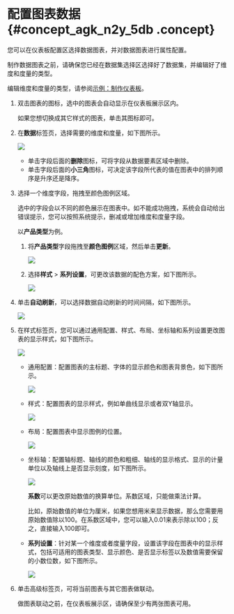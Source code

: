 # 配置图表数据 {#concept_agk_n2y_5db .concept}

您可以在仪表板配置区选择数据图表，并对数据图表进行属性配置。

制作数据图表之前，请确保您已经在数据集选择区选择好了数据集，并编辑好了维度和度量的类型。

编辑维度和度量的类型，请参阅[示例：制作仪表板](cn.zh-CN/快速入门/示例：制作仪表板.md#)。

1.  双击图表的图标，选中的图表会自动显示在仪表板展示区内。

    如果您想切换成其它样式的图表，单击其图标即可。

2.  在**数据**标签页，选择需要的维度和度量，如下图所示。

    ![](http://static-aliyun-doc.oss-cn-hangzhou.aliyuncs.com/assets/img/9114/1448_zh-CN.png)

    -   单击字段后面的**删除**图标，可将字段从数据要素区域中删除。
    -   单击字段后面的**小三角**图标，可决定该字段所代表的值在图表中的排列顺序是升序还是降序。
3.  选择一个维度字段，拖拽至颜色图例区域。

    选中的字段会以不同的颜色展示在图表中。如不能成功拖拽，系统会自动给出错误提示，您可以按照系统提示，删减或增加维度和度量字段。

    以**产品类型**为例。

    1.  将**产品类型**字段拖拽至**颜色图例**区域，然后单击**更新**。

        ![](http://static-aliyun-doc.oss-cn-hangzhou.aliyuncs.com/assets/img/9114/1449_zh-CN.png)

    2.  选择**样式** \> **系列设置**，可更改该数据的配色方案，如下图所示。

        ![](http://static-aliyun-doc.oss-cn-hangzhou.aliyuncs.com/assets/img/9114/1450_zh-CN.png)

4.  单击**自动刷新**，可以选择数据自动刷新的时间间隔，如下图所示。

    ![](http://static-aliyun-doc.oss-cn-hangzhou.aliyuncs.com/assets/img/9114/1451_zh-CN.png)

5.  在样式标签页，您可以通过通用配置、样式、布局、坐标轴和系列设置更改图表的显示样式，如下图所示。

    ![](http://static-aliyun-doc.oss-cn-hangzhou.aliyuncs.com/assets/img/9114/1452_zh-CN.png)

    -   通用配置：配置图表的主标题、字体的显示颜色和图表背景色，如下图所示。

        ![](http://static-aliyun-doc.oss-cn-hangzhou.aliyuncs.com/assets/img/9114/1453_zh-CN.png)

    -   样式：配置图表的显示样式，例如单曲线显示或者双Y轴显示。

        ![](http://static-aliyun-doc.oss-cn-hangzhou.aliyuncs.com/assets/img/9114/1455_zh-CN.png)

    -   布局：配置图表中显示图例的位置。

        ![](http://static-aliyun-doc.oss-cn-hangzhou.aliyuncs.com/assets/img/9114/1456_zh-CN.png)

    -   坐标轴：配置轴标题、轴线的颜色和粗细、轴线的显示格式、显示的计量单位以及轴线上是否显示刻度，如下图所示。

        ![](http://static-aliyun-doc.oss-cn-hangzhou.aliyuncs.com/assets/img/9114/1457_zh-CN.png)

        **系数**可以更改原始数值的换算单位。系数区域，只能做乘法计算。

        比如，原始数值的单位为厘米，如果您想用米来显示数据，那么您需要用原始数值除以100。在系数区域中，您可以输入0.01来表示除以100；反之，直接输入100即可。

    -   **系列设置**：针对某一个维度或者度量字段，设置该字段在图表中的显示样式，包括可适用的图表类型、显示颜色、是否显示标签以及数值需要保留的小数位数，如下图所示。

        ![](http://static-aliyun-doc.oss-cn-hangzhou.aliyuncs.com/assets/img/9114/1458_zh-CN.png)

6.  单击高级标签页，可将当前图表与其它图表做联动。

    做图表联动之前，在仪表板展示区，请确保至少有两张图表可用。


